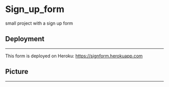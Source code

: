 # Sign_up_form
small project with a sign up form

## Deployment
_______________
This form is deployed on Heroku: https://signform.herokuapp.com

## Picture
_________
